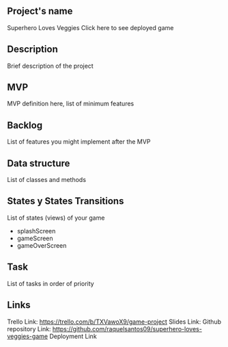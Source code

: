 ## Project's name
Superhero Loves Veggies
Click here to see deployed game

## Description
Brief description of the project

## MVP
MVP definition here, list of minimum features

## Backlog
List of features you might implement after the MVP

## Data structure
List of classes and methods

## States y States Transitions
List of states (views) of your game

 - splashScreen
 - gameScreen
 - gameOverScreen

## Task
List of tasks in order of priority

## Links
Trello Link: https://trello.com/b/TXVawoX9/game-project
Slides Link: 
Github repository Link: https://github.com/raquelsantos09/superhero-loves-veggies-game
Deployment Link